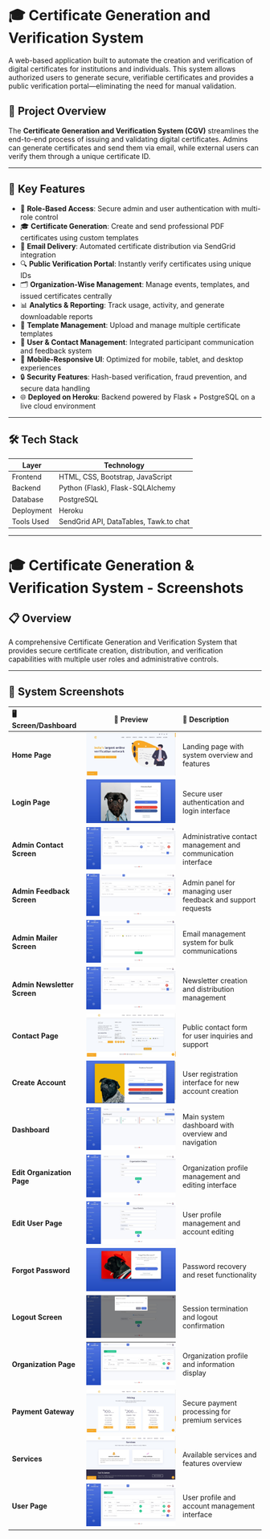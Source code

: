 # 🎓 **Certificate Generation and Verification System**

A web-based application built to automate the creation and verification of digital certificates for institutions and individuals. This system allows authorized users to generate secure, verifiable certificates and provides a public verification portal—eliminating the need for manual validation.

## 📌 Project Overview

The **Certificate Generation and Verification System (CGV)** streamlines the end-to-end process of issuing and validating digital certificates. Admins can generate certificates and send them via email, while external users can verify them through a unique certificate ID.

---

## 🚀 Key Features

- 🔐 **Role-Based Access**: Secure admin and user authentication with multi-role control  
- 🎓 **Certificate Generation**: Create and send professional PDF certificates using custom templates  
- 📩 **Email Delivery**: Automated certificate distribution via SendGrid integration  
- 🔍 **Public Verification Portal**: Instantly verify certificates using unique IDs  
- 🗂️ **Organization-Wise Management**: Manage events, templates, and issued certificates centrally  
- 📊 **Analytics & Reporting**: Track usage, activity, and generate downloadable reports  
- 🎨 **Template Management**: Upload and manage multiple certificate templates  
- 👥 **User & Contact Management**: Integrated participant communication and feedback system  
- 📱 **Mobile-Responsive UI**: Optimized for mobile, tablet, and desktop experiences  
- 🔒 **Security Features**: Hash-based verification, fraud prevention, and secure data handling  
- 🌐 **Deployed on Heroku**: Backend powered by Flask + PostgreSQL on a live cloud environment

---

## 🛠 Tech Stack

| Layer         | Technology                            |
|---------------|----------------------------------------|
| Frontend      | HTML, CSS, Bootstrap, JavaScript       |
| Backend       | Python (Flask), Flask-SQLAlchemy       |
| Database      | PostgreSQL                             |
| Deployment    | Heroku                                 |
| Tools Used    | SendGrid API, DataTables, Tawk.to chat |

---
# 🎓 Certificate Generation & Verification System - Screenshots

## 📋 Overview
A comprehensive Certificate Generation and Verification System that provides secure certificate creation, distribution, and verification capabilities with multiple user roles and administrative controls.

---

## 📸 System Screenshots

| 🖥️ **Screen/Dashboard** | 🎯 **Preview** | 📝 **Description** |
|:-------------------------|:--------------:|:-------------------|
| **Home Page** | ![Home Page](https://raw.githubusercontent.com/Dreamer007VS/Certificate-Generation-Verification-System/main/screenshots/HOME%20PAGE.jpg) | Landing page with system overview and features |
| **Login Page** | ![Login Page](https://raw.githubusercontent.com/Dreamer007VS/Certificate-Generation-Verification-System/main/screenshots/LOGIN%20PAGE.jpg) | Secure user authentication and login interface |
| **Admin Contact Screen** | ![Admin Contact Screen](https://raw.githubusercontent.com/Dreamer007VS/Certificate-Generation-Verification-System/main/screenshots/ADMIN%20CONTACT%20SCREEN.jpg) | Administrative contact management and communication interface |
| **Admin Feedback Screen** | ![Admin Feedback Screen](https://raw.githubusercontent.com/Dreamer007VS/Certificate-Generation-Verification-System/main/screenshots/ADMIN%20FEEDBACK%20SCREEN.jpg) | Admin panel for managing user feedback and support requests |
| **Admin Mailer Screen** | ![Admin Mailer Screen](https://raw.githubusercontent.com/Dreamer007VS/Certificate-Generation-Verification-System/main/screenshots/ADMIN%20MAILER%20SCREEN.jpg) | Email management system for bulk communications |
| **Admin Newsletter Screen** | ![Admin Newsletter Screen](https://raw.githubusercontent.com/Dreamer007VS/Certificate-Generation-Verification-System/main/screenshots/ADMIN%20NEWSLETTER%20SCREEN.jpg) | Newsletter creation and distribution management |
| **Contact Page** | ![Contact Page](https://raw.githubusercontent.com/Dreamer007VS/Certificate-Generation-Verification-System/main/screenshots/CONTACT%20PAGE.jpg) | Public contact form for user inquiries and support |
| **Create Account** | ![Create Account](https://raw.githubusercontent.com/Dreamer007VS/Certificate-Generation-Verification-System/main/screenshots/CREATE%20ACCOUNT.jpg) | User registration interface for new account creation |
| **Dashboard** | ![Dashboard](https://raw.githubusercontent.com/Dreamer007VS/Certificate-Generation-Verification-System/main/screenshots/DASHBORD.jpg) | Main system dashboard with overview and navigation |
| **Edit Organization Page** | ![Edit Organization Page](https://raw.githubusercontent.com/Dreamer007VS/Certificate-Generation-Verification-System/main/screenshots/EDIT%20ORGANIZATION%20PAGE.jpg) | Organization profile management and editing interface |
| **Edit User Page** | ![Edit User Page](https://raw.githubusercontent.com/Dreamer007VS/Certificate-Generation-Verification-System/main/screenshots/EDIT%20USERS%20PAGE.jpg) | User profile management and account editing |
| **Forgot Password** | ![Forgot Password](https://raw.githubusercontent.com/Dreamer007VS/Certificate-Generation-Verification-System/main/screenshots/FORGOT%20PASSWORD.jpg) | Password recovery and reset functionality |
| **Logout Screen** | ![Logout Screen](https://raw.githubusercontent.com/Dreamer007VS/Certificate-Generation-Verification-System/main/screenshots/LOGOUT%20SCREEN.jpg) | Session termination and logout confirmation |
| **Organization Page** | ![Organization Page](https://raw.githubusercontent.com/Dreamer007VS/Certificate-Generation-Verification-System/main/screenshots/ORGANIZATION%20PAGE.jpg) | Organization profile and information display |
| **Payment Gateway** | ![Payment Gateway](https://raw.githubusercontent.com/Dreamer007VS/Certificate-Generation-Verification-System/main/screenshots/PAYMENT%20GATEWAY.jpg) | Secure payment processing for premium services |
| **Services** | ![Services](https://raw.githubusercontent.com/Dreamer007VS/Certificate-Generation-Verification-System/main/screenshots/SERVICES.jpg) | Available services and features overview |
| **User Page** | ![User Page](https://raw.githubusercontent.com/Dreamer007VS/Certificate-Generation-Verification-System/main/screenshots/USER%20PAGE.jpg) | User profile and account management interface |

